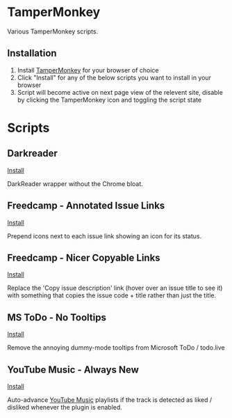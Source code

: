 TamperMonkey
============
Various TamperMonkey scripts.

Installation
------------
1. Install [TamperMonkey](https://www.tampermonkey.net) for your browser of choice
2. Click "Install" for any of the below scripts you want to install in your browser
3. Script will become active on next page view of the relevent site, disable by clicking the TamperMonkey icon and toggling the script state


Scripts
=======

Darkreader
----------
[Install](https://raw.githubusercontent.com/hash-bang/tampermonkey/master/darkreader.user.js)

DarkReader wrapper without the Chrome bloat.



Freedcamp - Annotated Issue Links
---------------------------------
[Install](https://raw.githubusercontent.com/hash-bang/tampermonkey/master/freedcamp-annotated-issue-links.user.js)

Prepend icons next to each issue link showing an icon for its status.


Freedcamp - Nicer Copyable Links
--------------------------------
[Install](https://raw.githubusercontent.com/hash-bang/tampermonkey/master/freedcamp-nicer-copyable-links.user.js)

Replace the 'Copy issue description' link (hover over an issue title to see it) with something that copies the issue code + title rather than just the title.


MS ToDo - No Tooltips
---------------------
[Install](https://raw.githubusercontent.com/hash-bang/tampermonkey/master/ms-todo-no-tooltips.user.js)

Remove the annoying dummy-mode tooltips from Microsoft ToDo / todo.live


YouTube Music - Always New
--------------------------
[Install](https://raw.githubusercontent.com/hash-bang/tampermonkey/master/youtube-music-always-new.user.js)

Auto-advance [YouTube Music](https://music.youtube.com) playlists if the track is detected as liked / disliked whenever the plugin is enabled.

